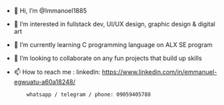 - 👋 Hi, I’m @Immanoel1885
- 👀 I’m interested in fullstack dev, UI/UX design, graphic design & digital art
- 🌱 I’m currently learning C programming language on ALX SE program
- 💞️ I’m looking to collaborate on any fun projects that build up skills
- 📫 How to reach me :
          linkedIn: https://www.linkedin.com/in/emmanuel-egwuatu-a60a18248/
          
          whatsapp / telegram / phone: 09059405788

<!---
Immanoel1885/Immanoel1885 is a ✨ special ✨ repository because its `README.md` (this file) appears on your GitHub profile.
You can click the Preview link to take a look at your changes.
--->
